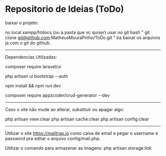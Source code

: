 # Repositorio de Ideias (ToDo)

baixar o projeto:

no local xampp/htdocs (ou a pasta que vc quiser) usar no git bash " git clone git@github.com:MatheusMouraPinho/ToDo.git " ira baixar os arquivos ja com o git do github.

----------------------------------------------------------------------------------------------------------------------------------------

Dependencias Utilizadas:

composer require laravel/ui

php artisan ui bootstrap --auth

npm install && npm run dev

composer require appzcoder/crud-generator --dev

----------------------------------------------------------------------------------------------------------------------------------------

Caso o site não mude ao alterar, substituir ou apagar algo:  

php artisan view:clear
php artisan cache:clear
php artisan config:clear

----------------------------------------------------------------------------------------------------------------------------------------

Utilizar o site https://mailtrap.io como caixa de email e pegar o username e password pra editar o arquivo config/mail.php.

Utilizar o comando para armazenar as imagens: php artisan storage:link
